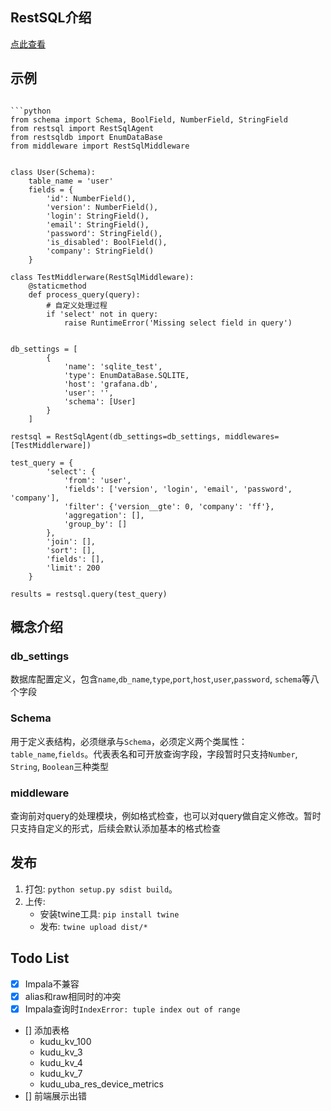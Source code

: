 ## RestSQL介绍

[点此查看](https://git.code.oa.com/tencent_cloud_mobile_tools/Athena/blob/develop/doc/interface/rest-sql-protocol/rest-sql-protocol.md)


## 示例
```

```python
from schema import Schema, BoolField, NumberField, StringField
from restsql import RestSqlAgent
from restsqldb import EnumDataBase
from middleware import RestSqlMiddleware


class User(Schema):
    table_name = 'user'
    fields = {
        'id': NumberField(),
        'version': NumberField(),
        'login': StringField(),
        'email': StringField(),
        'password': StringField(),
        'is_disabled': BoolField(),
        'company': StringField()
    }

class TestMiddlerware(RestSqlMiddleware):
    @staticmethod
    def process_query(query):
        # 自定义处理过程
        if 'select' not in query:
            raise RuntimeError('Missing select field in query')


db_settings = [
        {
            'name': 'sqlite_test',
            'type': EnumDataBase.SQLITE,
            'host': 'grafana.db',
            'user': '',
            'schema': [User]
        }
    ]

restsql = RestSqlAgent(db_settings=db_settings, middlewares=[TestMiddlerware])

test_query = {
        'select': {
            'from': 'user',
            'fields': ['version', 'login', 'email', 'password', 'company'],
            'filter': {'version__gte': 0, 'company': 'ff'},
            'aggregation': [],
            'group_by': []
        },
        'join': [],
        'sort': [],
        'fields': [],
        'limit': 200
    }

results = restsql.query(test_query)

```

## 概念介绍

### db_settings

数据库配置定义，包含`name`,`db_name`,`type`,`port`,`host`,`user`,`password`, `schema`等八个字段

### Schema

用于定义表结构，必须继承与`Schema`，必须定义两个类属性：`table_name`,`fields`。代表表名和可开放查询字段，字段暂时只支持`Number`, `String`, `Boolean`三种类型

### middleware

查询前对query的处理模块，例如格式检查，也可以对query做自定义修改。暂时只支持自定义的形式，后续会默认添加基本的格式检查

## 发布

1. 打包: `python setup.py sdist build`。
2. 上传: 
    * 安装twine工具: `pip install twine`
    * 发布: `twine upload dist/*`


## Todo List

- [x] Impala不兼容
- [x] alias和raw相同时的冲突
- [x] Impala查询时`IndexError: tuple index out of range`
- [] 添加表格
    * kudu_kv_100
    * kudu_kv_3
    * kudu_kv_4
    * kudu_kv_7
    * kudu_uba_res_device_metrics
- [] 前端展示出错